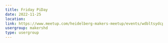 ```yaml
---
title: Friday PiDay
date: 2022-11-25
location: 
link: https://www.meetup.com/heidelberg-makers-meetup/events/wdbltsydcpbhc/
usergroup: makershd
type: usergroup
---
```

